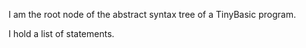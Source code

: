 I am the root node of the abstract syntax tree of a TinyBasic program.

I hold a list of statements.
